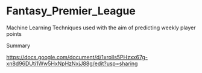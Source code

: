 # Fantasy_Premier_League
Machine Learning Techniques used with the aim of predicting weekly player points

Summary


https://docs.google.com/document/d/1xrolls5PHzxx67g-xn8d96DUti1Ww5HxNpHzNxjJ88g/edit?usp=sharing
